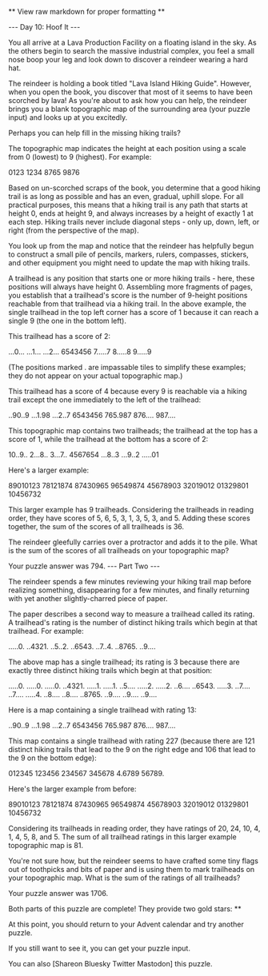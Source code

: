 ** View raw markdown for proper formatting **

--- Day 10: Hoof It ---

You all arrive at a Lava Production Facility on a floating island in the sky. As
the others begin to search the massive industrial complex, you feel a small nose
boop your leg and look down to discover a reindeer wearing a hard hat.

The reindeer is holding a book titled "Lava Island Hiking Guide". However, when
you open the book, you discover that most of it seems to have been scorched by
lava! As you're about to ask how you can help, the reindeer brings you a blank
topographic map of the surrounding area (your puzzle input) and looks up at you
excitedly.

Perhaps you can help fill in the missing hiking trails?

The topographic map indicates the height at each position using a scale from 0
(lowest) to 9 (highest). For example:

0123 1234 8765 9876

Based on un-scorched scraps of the book, you determine that a good hiking trail
is as long as possible and has an even, gradual, uphill slope. For all practical
purposes, this means that a hiking trail is any path that starts at height 0,
ends at height 9, and always increases by a height of exactly 1 at each step.
Hiking trails never include diagonal steps - only up, down, left, or right (from
the perspective of the map).

You look up from the map and notice that the reindeer has helpfully begun to
construct a small pile of pencils, markers, rulers, compasses, stickers, and
other equipment you might need to update the map with hiking trails.

A trailhead is any position that starts one or more hiking trails - here, these
positions will always have height 0. Assembling more fragments of pages, you
establish that a trailhead's score is the number of 9-height positions reachable
from that trailhead via a hiking trail. In the above example, the single
trailhead in the top left corner has a score of 1 because it can reach a single
9 (the one in the bottom left).

This trailhead has a score of 2:

...0... ...1... ...2... 6543456 7.....7 8.....8 9.....9

(The positions marked . are impassable tiles to simplify these examples; they do
not appear on your actual topographic map.)

This trailhead has a score of 4 because every 9 is reachable via a hiking trail
except the one immediately to the left of the trailhead:

..90..9 ...1.98 ...2..7 6543456 765.987 876.... 987....

This topographic map contains two trailheads; the trailhead at the top has a
score of 1, while the trailhead at the bottom has a score of 2:

10..9.. 2...8.. 3...7.. 4567654 ...8..3 ...9..2 .....01

Here's a larger example:

89010123 78121874 87430965 96549874 45678903 32019012 01329801 10456732

This larger example has 9 trailheads. Considering the trailheads in reading
order, they have scores of 5, 6, 5, 3, 1, 3, 5, 3, and 5. Adding these scores
together, the sum of the scores of all trailheads is 36.

The reindeer gleefully carries over a protractor and adds it to the pile. What
is the sum of the scores of all trailheads on your topographic map?

Your puzzle answer was 794. --- Part Two ---

The reindeer spends a few minutes reviewing your hiking trail map before
realizing something, disappearing for a few minutes, and finally returning with
yet another slightly-charred piece of paper.

The paper describes a second way to measure a trailhead called its rating. A
trailhead's rating is the number of distinct hiking trails which begin at that
trailhead. For example:

.....0. ..4321. ..5..2. ..6543. ..7..4. ..8765. ..9....

The above map has a single trailhead; its rating is 3 because there are exactly
three distinct hiking trails which begin at that position:

.....0. .....0. .....0. ..4321. .....1. .....1. ..5.... .....2. .....2. ..6....
..6543. .....3. ..7.... ..7.... .....4. ..8.... ..8.... ..8765. ..9.... ..9....
..9....

Here is a map containing a single trailhead with rating 13:

..90..9 ...1.98 ...2..7 6543456 765.987 876.... 987....

This map contains a single trailhead with rating 227 (because there are 121
distinct hiking trails that lead to the 9 on the right edge and 106 that lead to
the 9 on the bottom edge):

012345 123456 234567 345678 4.6789 56789.

Here's the larger example from before:

89010123 78121874 87430965 96549874 45678903 32019012 01329801 10456732

Considering its trailheads in reading order, they have ratings of 20, 24, 10, 4,
1, 4, 5, 8, and 5. The sum of all trailhead ratings in this larger example
topographic map is 81.

You're not sure how, but the reindeer seems to have crafted some tiny flags out
of toothpicks and bits of paper and is using them to mark trailheads on your
topographic map. What is the sum of the ratings of all trailheads?

Your puzzle answer was 1706.

Both parts of this puzzle are complete! They provide two gold stars: **

At this point, you should return to your Advent calendar and try another puzzle.

If you still want to see it, you can get your puzzle input.

You can also [Shareon Bluesky Twitter Mastodon] this puzzle.
